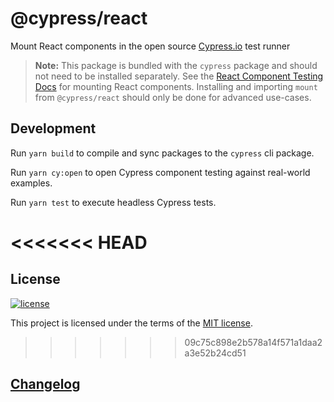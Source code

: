 # @cypress/react

Mount React components in the open source [Cypress.io](https://www.cypress.io/) test runner

> **Note:** This package is bundled with the `cypress` package and should not need to be installed separately. See the [React Component Testing Docs](https://docs.cypress.io/guides/component-testing/react/overview) for mounting React components. Installing and importing `mount` from `@cypress/react` should only be done for advanced use-cases.
## Development

Run `yarn build` to compile and sync packages to the `cypress` cli package.

Run `yarn cy:open` to open Cypress component testing against real-world examples.

Run `yarn test` to execute headless Cypress tests.

<<<<<<< HEAD
=======
## License

[![license](https://img.shields.io/badge/license-MIT-green.svg)](https://github.com/cypress-io/cypress/blob/master/LICENSE)

This project is licensed under the terms of the [MIT license](/LICENSE).

>>>>>>> 09c75c898e2b578a14f571a1daa2a3e52b24cd51
## [Changelog](./CHANGELOG.md)
